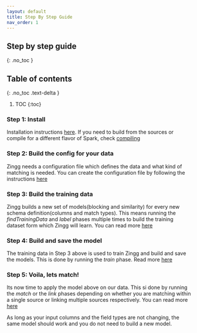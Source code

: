 ```yaml
---
layout: default
title: Step By Step Guide
nav_order: 1
---
```


## Step by step guide 
{: .no_toc }

## Table of contents
{: .no_toc .text-delta }

1. TOC
{:toc}
### Step 1: Install
Installation instructions [here](setup/installation.md). If you need to build from the sources or compile for a different flavor of Spark, check [compiling](setup/compiling.md)

### Step 2: Build the config for your data
Zingg needs a configuration file which defines the data and what kind of matching is needed. You can create the configuration file by following the instructions [here](setup/configuration.md)

### Step 3: Build the training data
Zingg builds a new set of models(blocking and similarity) for every new schema definition(columns and match types). This means running the *findTrainingData* and *label* phases multiple times to build the training dataset form which Zingg will learn. You can read more [here](running/phases/phases.md)

### Step 4: Build and save the model
The training data in Step 3 above is used to train Zingg and build and save the models. This is done by running the *train* phase. Read more [here](running/phases/train.md)

### Step 5: Voila, lets match!
Its now time to apply the model above on our data. This si done by running the *match* or the *link* phases depending on whether you are matching within a single source or linking multiple sources respectively. You can read more [here](running/phases/match.md)

As long as your input columns and the field types are not changing, the same model should work and you do not need to build a new model. 
